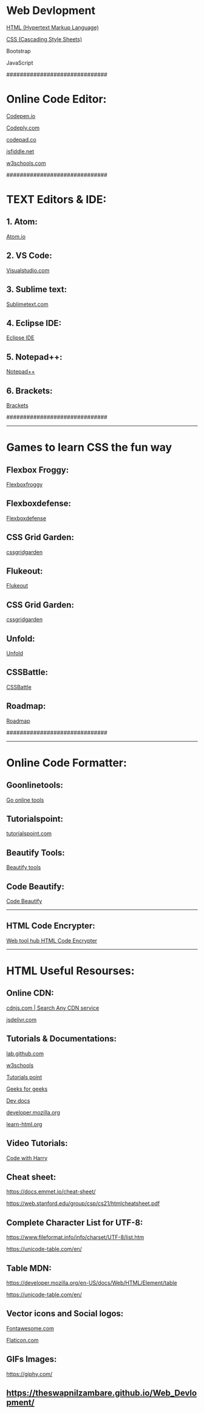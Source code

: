 # Web Devlopment


<a href="https://theswapnilzambare.github.io/Web_Devlopment/HTML/">HTML (Hypertext Markup Language)</a>

<a href="https://theswapnilzambare.github.io/Web_Devlopment/CSS/">CSS (Cascading Style Sheets)</a>

Bootstrap

JavaScript




##############################

# Online Code Editor:

<a href="https://codepen.io/pen/" target="_blank" >Codepen.io</a>


<a href="https://www.codeply.com/p" target="_blank" >Codeply.com</a>


<a href="https://codepad.co/playground" target="_blank" >codepad.co</a>


<a href="https://jsfiddle.net/" target="_blank" >jsfiddle.net</a>


<a href="https://www.w3schools.com/tryit/" target="_blank" >w3schools.com</a>




##############################



# TEXT Editors & IDE:

## 1. Atom:
<a href="https://atom.io/" target="_blank" >Atom.io</a>


## 2. VS Code:
<a href="https://code.visualstudio.com/" target="_blank" >Visualstudio.com</a>


## 3. Sublime text:
<a href="https://www.sublimetext.com/" target="_blank" >Sublimetext.com</a>


## 4. Eclipse IDE:
<a href="https://www.eclipse.org/ide/" target="_blank" >Eclipse IDE</a>


## 5. Notepad++:
<a href="https://notepad-plus-plus.org/downloads/" target="_blank" >Notepad++</a>

## 6. Brackets:
<a href="https://brackets.io/" target="_blank" >Brackets</a>

##############################

<hr>

# Games to learn CSS the fun way

## Flexbox Froggy:
<a href="https://flexboxfroggy.com/" target="_blank" >Flexboxfroggy</a>


## Flexboxdefense:
<a href="http://www.flexboxdefense.com/" target="_blank" >Flexboxdefense</a>


## CSS Grid Garden:
<a href="https://cssgridgarden.com/" target="_blank" >cssgridgarden</a>


## Flukeout:
<a href="https://flukeout.github.io/" target="_blank" >Flukeout</a>


## CSS Grid Garden:
<a href="https://cssgridgarden.com/" target="_blank" >cssgridgarden</a>

## Unfold:
<a href="https://rupl.github.io/unfold/" target="_blank" >Unfold</a>

## CSSBattle:
<a href="https://cssbattle.dev/" target="_blank" >CSSBattle</a>


## Roadmap:
<a href="http://victordarras.fr/cssgame/" target="_blank" >Roadmap</a>



##############################

<hr>

# Online Code Formatter:

## Goonlinetools:
<a href="https://goonlinetools.com/" target="_blank" >Go online tools</a>

## Tutorialspoint:
<a href="https://www.tutorialspoint.com/online_html_formatter.htm" target="_blank" >tutorialspoint.com</a>


## Beautify Tools:
<a href="https://beautifytools.com/" target="_blank" >Beautify tools</a>


## Code Beautify:
<a href="https://codebeautify.org/" target="_blank" >Code Beautify</a>


<hr>

## HTML Code Encrypter:
<a href="https://www.webtoolhub.com/tn561359-html-encrypter.aspx" target="_blank" >Web tool hub HTML Code Encrypter</a>


<hr>


# HTML Useful Resourses:

## Online CDN:

<a href="https://cdnjs.com/" target="_blank" >cdnjs.com | Search Any CDN service </a>

<a href="https://www.jsdelivr.com/" target="_blank" >jsdelivr.com</a>


## Tutorials & Documentations:

<a href="https://lab.github.com/githubtraining/introduction-to-html" target="_blank" >lab.github.com</a>

<a href="https://www.w3schools.com/html" target="_blank" >w3schools</a>

<a href="https://www.tutorialspoint.com/html" target="_blank" >Tutorials point</a>

<a href="https://www.geeksforgeeks.org/html-tutorials/" target="_blank" >Geeks for geeks</a>

<a href="https://devdocs.io/" target="_blank" >Dev docs</a>

<a href="https://developer.mozilla.org/en-US/docs/Web/HTML" target="_blank" >developer.mozilla.org</a>

<a href="https://www.learn-html.org/" target="_blank" >learn-html.org</a>



## Video Tutorials:

<a href="https://www.codewithharry.com/videos/html-tutorial-for-beginners" target="_blank" >Code with Harry</a>




## Cheat sheet:
https://docs.emmet.io/cheat-sheet/

https://web.stanford.edu/group/csp/cs21/htmlcheatsheet.pdf


## Complete Character List for UTF-8:
https://www.fileformat.info/info/charset/UTF-8/list.htm

https://unicode-table.com/en/

## Table MDN:
https://developer.mozilla.org/en-US/docs/Web/HTML/Element/table

https://unicode-table.com/en/



## Vector icons and Social logos:

<a href="https://fontawesome.com/" target="_blank" >Fontawesome.com</a>

<a href="https://www.flaticon.com/" target="_blank" >Flaticon.com</a>


## GIFs Images:
https://giphy.com/


##

## <a href="https://theswapnilzambare.github.io/Web_Devlopment/" target="_blank" >https://theswapnilzambare.github.io/Web_Devlopment/</a>


